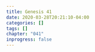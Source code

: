 ```yaml
---
title: Genesis 41
date: 2020-03-28T20:21:10-04:00
categories: []
tags: []
chapter: "041"
inprogress: false
---
```


